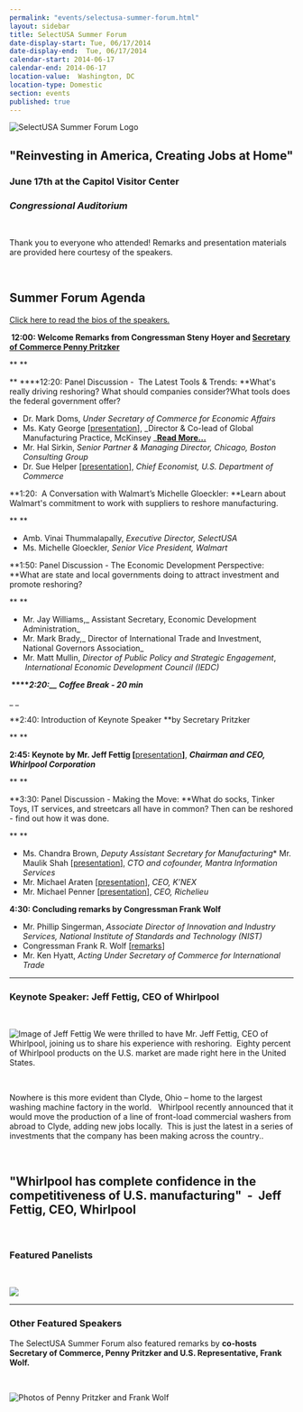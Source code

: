 ```yaml
---
permalink: "events/selectusa-summer-forum.html"
layout: sidebar
title: SelectUSA Summer Forum
date-display-start: Tue, 06/17/2014
date-display-end:  Tue, 06/17/2014
calendar-start: 2014-06-17
calendar-end: 2014-06-17
location-value:  Washington, DC
location-type: Domestic
section: events
published: true
---
```


![SelectUSA Summer Forum Logo](../images/summer_forum_graphic-633x238.png "SelectUSA Summer Forum")

## "Reinvesting in America, Creating Jobs at Home"

### June 17th at the Capitol Visitor Center

### _Congressional Auditorium &nbsp;_

&nbsp;

Thank you to everyone who attended! Remarks and presentation materials are provided here courtesy of the speakers.

&nbsp;

## Summer Forum Agenda

[Click here to read the bios of the speakers.](../documents/all_speaker_bios_for_handout_final.pdf)


**&nbsp;12:00:
Welcome Remarks from Congressman Steny Hoyer and [Secretary of Commerce Penny Pritzker](http://www.commerce.gov/news/secretary-speeches/2014/06/17/selectusa-summer-forum-reinvesting-america-creating-jobs-home)**

**
**

**&nbsp;****12:20:
Panel Discussion - &nbsp;The Latest Tools &amp; Trends: **What's really driving reshoring? What should companies consider?What tools does the federal government offer?

*   Dr. Mark Doms, _Under
Secretary of Commerce for Economic Affairs_
*   Ms. Katy George [[presentation](documents/katy_george_selectusa_summer_forum_jun_17_2014.pdf)],
_Director &amp; Co-lead of Global Manufacturing Practice, McKinsey _**[Read More...](http://www.mckinsey.com/insights/manufacturing/shaping_the_future_of_manufacturing)**
*   Mr. Hal Sirkin,
_Senior Partner &amp; Managing Director, Chicago, Boston Consulting Group_
*   Dr. Sue Helper [[presentation](../documents/final_sue_helper_selectusa_summer_forum_jun_17_2014.pdf)],
_Chief Economist, U.S. Department of Commerce_

**1:20: &nbsp;A Conversation with Walmart’s Michelle Gloeckler: **Learn about Walmart's commitment to work with suppliers to reshore manufacturing.&nbsp;

**
**

*   Amb. Vinai
Thummalapally, _Executive Director, SelectUSA_
*   Ms. Michelle
Gloeckler, _Senior Vice President, Walmart_

**1:50:
Panel Discussion - The Economic
Development Perspective: **What are state and local governments doing to attract investment and promote reshoring?

**
**

*   Mr. Jay Williams,_
Assistant Secretary, Economic Development Administration_
*   Mr. Mark Brady,_ Director of International Trade and Investment, National Governors Association_
*   Mr. Matt Mullin,
_Director of Public Policy and Strategic Engagement_, _&nbsp;International Economic Development Council (IEDC)_

**&nbsp;****_2:20:__&nbsp;Coffee Break - 20 min_**

_
_

**2:40: Introduction of Keynote Speaker **by Secretary Pritzker

**
**

**2:45:
Keynote by Mr. Jeff Fettig [**[presentation](../documents/jeff_fettig_selectusa_summer_forum_jun_17_2014.pdf)**]**,&nbsp;**_Chairman and CEO, Whirlpool Corporation_**

**
**

**3:30:
Panel Discussion - Making the Move: **What do socks, Tinker Toys, IT services, and streetcars all have in common? Then can be reshored - find out how it was done.

**
**

*   Ms. Chandra Brown,
_Deputy Assistant Secretary for Manufacturing_*   Mr. Maulik Shah [[presentation](../documents/maulik_shah_selectusa_summer_forum_jun_17_2014.pdf)], _CTO
and cofounder, Mantra Information Services_
*   Mr. Michael Araten [[presentation](../documents/michael_araten_selectusa_summer_forum_jun_17_2014.pdf)],
_CEO, K’NEX_
*   Mr. Michael Penner [[presentation](../documents/michael_penner_selectusa_summer_forum_jun_17_2014.pdf)],
_CEO, Richelieu_

**4:30:
Concluding remarks by Congressman Frank Wolf&nbsp;**

*   Mr. Phillip Singerman, _Associate Director of Innovation and
Industry Services, National Institute of Standards and Technology (NIST)_
*   Congressman Frank R. Wolf [[remarks](http://wolf.house.gov/media-center/press-releases/wolf-its-time-to-bring-manufacturing-jobs-back-home#.U-omR_ldX1Y)]
*   Mr. Ken Hyatt, _Acting Under Secretary of Commerce for International Trade_

    
* * *


### Keynote Speaker: Jeff Fettig, CEO of Whirlpool

&nbsp;

<span class="imgeventleft">![Image of Jeff Fettig](../images/jeff-206x261.png "Jeff Fettig")</span>
We were thrilled to have Mr. Jeff Fettig, CEO
        of Whirlpool, joining us to share his experience with reshoring.
        &nbsp;Eighty percent of Whirlpool products on the U.S. market are made
        right here in the United States.

&nbsp;

Nowhere is this more evident than
        Clyde, Ohio – home to the largest washing machine factory in the world.
        &nbsp; Whirlpool recently announced that it would move the production
        of a line of front-load commercial washers from abroad to Clyde, adding
        new jobs locally. &nbsp;This is just the latest in a series of
        investments that the company has been making across the country..

&nbsp;

## "Whirlpool has complete confidence in the competitiveness of U.S. manufacturing" &nbsp;- &nbsp;Jeff Fettig, CEO, Whirlpool


&nbsp;

### **Featured Panelists**

&nbsp;

![](../images/panel_grouped-506x248.png)


* * *


### Other Featured Speakers

The SelectUSA Summer Forum also featured remarks by **co-hosts Secretary of Commerce, Penny Pritzker and U.S. Representative,
        Frank Wolf.**

&nbsp;

![Photos of Penny Pritzker and Frank Wolf](../images/both_0.png "Penny Pritzker and Frank Wolf")
